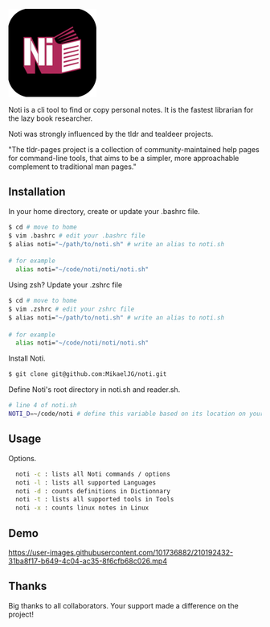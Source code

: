 
![Logo](https://github.com/MikaelJG/noti/blob/master/assets/noti_logo2.png)

Noti is a cli tool to find or copy personal notes. It is the fastest librarian for the lazy book researcher.

Noti was strongly influenced by the tldr and tealdeer projects.

"The tldr-pages project is a collection of community-maintained help pages for command-line tools, that aims to be a simpler, more approachable complement to traditional man pages."

## Installation

In your home directory, create or update your .bashrc file.
```bash
$ cd # move to home
$ vim .bashrc # edit your .bashrc file
$ alias noti="~/path/to/noti.sh" # write an alias to noti.sh

# for example
  alias noti="~/code/noti/noti/noti.sh"
```
Using zsh? Update your .zshrc file
```bash
$ cd # move to home
$ vim .zshrc # edit your zshrc file 
$ alias noti="~/path/to/noti.sh" # write an alias to noti.sh

# for example
  alias noti="~/code/noti/noti/noti.sh"
```
Install Noti.
```bash
$ git clone git@github.com:MikaelJG/noti.git
```
Define Noti's root directory in noti.sh and reader.sh.
```bash
# line 4 of noti.sh
NOTI_D=~/code/noti # define this variable based on its location on your computer, ex: ~/path/to/noti/root
```
## Usage 

Options.
```bash
  noti -c : lists all Noti commands / options
  noti -l : lists all supported Languages
  noti -d : counts definitions in Dictionnary 
  noti -t : lists all supported tools in Tools 
  noti -x : counts linux notes in Linux 
```
## Demo

https://user-images.githubusercontent.com/101736882/210192432-31ba8f17-b649-4c04-ac35-8f6cfb68c026.mp4

## Thanks 

Big thanks to all collaborators. Your support made a difference on the project!
